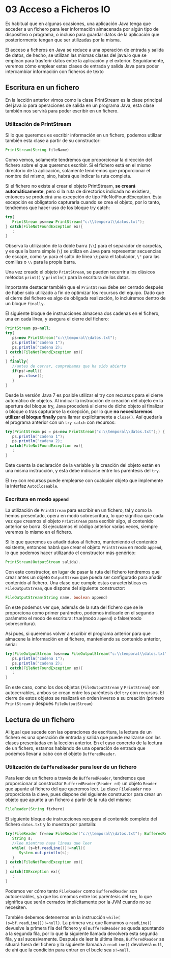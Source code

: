 # 03 Acceso a Ficheros IO


Es habitual que en algunas ocasiones, una aplicación Java tenga que acceder a un fichero para leer información almacenada por algún tipo de dispositivo o programa, o incluso para guardar datos de la aplicación que posteriormente tengan que ser utilizadas por la misma.

El acceso a ficheros en Java se reduce a una operación de entrada y salida de datos, de hecho, se utilizan las mismas clases del java.io que se emplean para trasferir datos entre la aplicación y el exterior. Seguidamente, veremos cómo emplear estas clases de entrada y salida Java para poder intercambiar información con ficheros de texto

## Escritura en un fichero

En la lección anterior vimos como la clase PrintStream es la clase principal del java.io para operaciones de salida en un programa Java, esta clase también nos servirá para poder escribir en un fichero.

### Utilización de PrintStream

Si lo que queremos es escribir información en un fichero, podemos utilizar también esta clase a partir de su constructor:

```java
PrintStream(String fileName)
``` 
 
Como vemos, solamente tendremos que proporcionar la dirección del fichero  sobre el que queremos escribir. Si el fichero está en el mismo directorio de la aplicación, solamente tendremos que proporcionar el nombre del mismo, sino, habrá que indicar la ruta completa.

Si el fichero no existe al crear el objeto PrintStream, **se creará automáticamente**, pero si la ruta de directorios indicada no existiera, entonces se producirá una excepción de tipo FileNotFoundException. Esta excepción es obligatorio capturarla cuando se crea el objeto, por lo tanto, tendremos que hacer uso de los bloque try catch:

```java
try{
   PrintStream ps=new PrintStream("c:\\temporal\\datos.txt");
} catch(FileNotFoundException ex){
   :
}
```

Observa la utilización de la doble barra (`\\`) para el separador de carpetas, y es que la barra simple (`\`) se utiliza en Java para representar secuencias de escape, como `\n` para el salto de línea `\t` para el tabulador, `\"` para las comillas o `\\` para la propia barra.

Una vez creado el objeto `PrintStream`, se pueden recurrir a los clásicos métodos `print()` y `println()` para la escritura de los datos.

Importante destacar también que el `PrintStream` debe ser cerrado después de haber sido utilizado a fin de optimizar los recursos del equipo. Dado que el cierre del fichero es algo de obligada realización, lo incluiremos dentro de un bloque `finally`.

El siguiente bloque de instrucciones almacena dos cadenas en el fichero, una en cada línea, y asegura el cierre del fichero:

```java
PrintStream ps=null;
try{
   ps=new PrintStream("c:\\temporal\\datos.txt");
   ps.println("cadena 1");
   ps.println("cadena 2);
} catch(FileNotFoundException ex){
   :
} finally{
   //antes de cerrar, comprobamos que ha sido abierto
   if(ps!=null){
      ps.close();
   }
}
```

Desde la versión Java 7 es posible utilizar el try con recursos para el cierre automático de objetos. Al indicar la instrucción de creación del objeto en la apertura del bloque try, Java procederá al cierre de dicho objeto al finalizar o bloque o tras capturarse la excepción, por lo que **no necesitaremos utilizar el bloque finally** para llamar explícitamente a `close()`. Así quedaría el programa anterior con un `try catch` con recursos:

```java
try(PrintStream ps = ps=new PrintStream("c:\\temporal\\datos.txt");) {
   ps.println("cadena 1");
   ps.println("cadena 2);
} catch(FileNotFoundException ex){
   :
}
```

Date cuenta la declaración de la variable y la creación del objeto están en una misma instrucción, y esta debe indicarse entre los paréntesis del `try`.

El `try` con recursos puede emplearse con cualquier objeto que implemente la interfaz `AutoCloseable`.

### Escritura en modo `append`

La utilización de `PrintStream` para escribir en un fichero, tal y como la hemos presentado, opera en modo sobrescritura, lo que significa que cada vez que creamos el objeto `PrintStream` para escribir algo, el contenido anterior se borra. Si ejecutamos el código anterior varias veces, siempre veremos lo mismo en el fichero.

Si lo que queremos es añadir datos al fichero, manteniendo el contenido existente, entonces habrá que crear el objeto `PrintStream` en modo `append`, lo que podemos hacer utilizando el constructor más genérico:

```java
PrintStream(OutputStream salida).
```

Con este constructor, en lugar de pasar la ruta del fichero tendremos que crear antes un objeto `OutputStream` que pueda ser configurado para añadir contenido al fichero. Una clase que cumple estas características es `FileOutputStream`, que dispone del siguiente constructor:

```java
FileOutputStream(String name, boolean append)
```

En este podemos ver que, además de la ruta del fichero que se le proporciona como primer parámetro, podemos indicarle en el segundo parámetro el modo de escritura: true(modo `append`) o false(modo sobrescritura).

Así pues, si queremos volver a escribir el programa anterior para que almacene la información en el fichero, manteniendo su contenido anterior, sería:

```java
try(FileOutputStream fos=new FileOutputStream("c:\\temporal\\datos.txt", true); PrintStream ps=new PrintStream(fos);) {
   ps.println("cadena 1");
   ps.println("cadena 2);
} catch(FileNotFoundException ex){
   :
}
```

En este caso, como los dos objetos (`FileOutputStream` y `PrintStream`) son autocerrables, ambos se crean entre los paréntesis del `try` con recursos. El cierre de estos objetos se realizará en orden inverso a su creación (primero `PrintStream` y después `FileOutputStream`)

## Lectura de un fichero

Al igual que sucede con las operaciones de escritura, la lectura de un fichero es una operación de entrada y salida que puede realizarse con las clases presentadas en la lección anterior. En el caso concreto de la lectura de un fichero, estamos hablando de una operación de entrada que podemos llevar a cabo con el objeto `BufferedReader`.

### Utilización de `BufferedReader` para leer de un fichero

Para leer de un fichero a través de `BufferedReader`, tendremos que proporcionar al constructor `BufferedReader(Reader rd)` un objeto `Reader` que apunte al fichero del que queremos leer. La clase `FileReader` nos proporciona la clave, pues dispone del siguiente constructor para crear un objeto que apunte a un fichero a partir de la ruta del mismo:

```java
FileReader(String fichero)
```

El siguiente bloque de instrucciones recupera el contenido completo del fichero `datos.txt` y lo muestra por pantalla:

```java
try(FileReader fr=new FileReader("c:\\temporal\\datos.txt"); BufferedReader bf=new BufferedReader(fr);){
   String s;
   //lee mientras haya líneas que leer
   while( (s=bf.readLine())!=null){
      System.out.println(s);
   }
} catch(FileNotFoundException ex){
   :
} catch(IOException ex){
   :
}
```

Podemos ver cómo tanto `FileReader` como `BufferedReader` son autocerrables, ya que los creamos entre los paréntesis del `try`, lo que significa que serán cerrados implícitamente por la JVM cuando no se necesiten.

También debemos detenernos en la instrucción `while( (s=bf.readLine())!=null)`. La primera vez que llamamos a `readLine()` devuelve la primera fila del fichero y el `BufferedReader` se queda apuntando a la segunda fila, por lo que la siguiente llamada devolverá esta segunda fila, y así sucesivamente. Después de leer la última línea, `BufferedReader` se situará fuera del fichero y la siguiente llamada a `readLine()` devolverá `null`, de ahí que la condición para entrar en el bucle sea `s!=null`.
